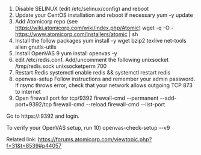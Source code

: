 1) Disable SELINUX (edit /etc/selinux/config) and reboot
2) Update your CentOS installation and reboot if necessary
yum -y update
3) Add Atomicorp repo (see https://wiki.atomicorp.com/wiki/index.php/Atomic)
wget -q -O - https://www.atomicorp.com/installers/atomic | sh
4) Install the follow packages
yum install -y wget bzip2 texlive net-tools alien gnutls-utils
5) Install OpenVAS 9
yum install openvas -y
6) edit /etc/redis.conf. Add/uncomment the following
unixsocket /tmp/redis.sock
unixsocketperm 700
7) Restart Redis
systemctl enable redis && systemctl restart redis
8) openvas-setup
Follow instructions and remember your admin password. If rsync throws error, check that your network allows outgoing TCP 873 to internet
9) Open firewall port for tcp/9392
firewall-cmd --permanent --add-port=9392/tcp
firewall-cmd --reload
firewall-cmd --list-port

Go to https://<IP-ADDRESS>:9392 and login.


To verify your OpenVAS setup, run
10) openvas-check-setup --v9

Related link:
https://forums.atomicorp.com/viewtopic.php?f=31&t=8539#p44057
